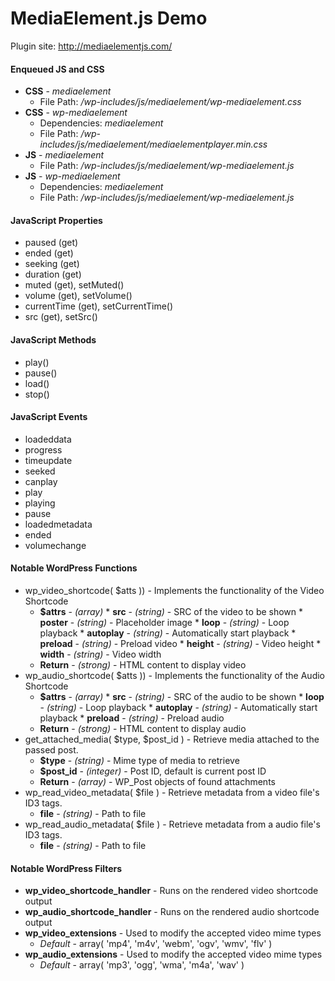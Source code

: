 MediaElement.js Demo
===================

Plugin site: http://mediaelementjs.com/

#### Enqueued JS and CSS

* **CSS** - *mediaelement*
  - File Path: */wp-includes/js/mediaelement/wp-mediaelement.css*
* **CSS** - *wp-mediaelement*
  - Dependencies: *mediaelement*
  - File Path: */wp-includes/js/mediaelement/mediaelementplayer.min.css*
* **JS** - *mediaelement*
  - File Path: */wp-includes/js/mediaelement/wp-mediaelement.js*
* **JS** - *wp-mediaelement*
  - Dependencies: *mediaelement*
  - File Path: */wp-includes/js/mediaelement/wp-mediaelement.js*

#### JavaScript Properties

* paused (get)
* ended (get)
* seeking (get)
* duration (get)
* muted (get), setMuted()
* volume (get), setVolume()
* currentTime (get), setCurrentTime()
* src (get), setSrc()

#### JavaScript Methods

* play()
* pause()
* load()
* stop()

#### JavaScript Events

* loadeddata
* progress
* timeupdate
* seeked
* canplay
* play
* playing
* pause
* loadedmetadata
* ended
* volumechange

#### Notable WordPress Functions

* wp_video_shortcode( $atts )) - Implements the functionality of the Video Shortcode
  - **$attrs** - *(array)*
        * **src** - *(string)* - SRC of the video to be shown
        * **poster** - *(string)* - Placeholder image
        * **loop** - *(string)* - Loop playback
        * **autoplay** - *(string)* - Automatically start playback
        * **preload** - *(string)* - Preload video
        * **height** - *(string)* - Video height
        * **width** - *(string)* - Video width
  - **Return** - *(strong)* - HTML content to display video
* wp_audio_shortcode( $atts )) - Implements the functionality of the Audio Shortcode
  - **$attrs** - *(array)*
        * **src** - *(string)* - SRC of the audio to be shown
        * **loop** - *(string)* - Loop playback
        * **autoplay** - *(string)* - Automatically start playback
        * **preload** - *(string)* - Preload audio
  - **Return** - *(strong)* - HTML content to display audio
* get_attached_media( $type, $post_id ) - Retrieve media attached to the passed post.
  - **$type** - *(string)* - Mime type of media to retrieve
  - **$post_id** - *(integer)* - Post ID, default is current post ID
  - **Return** - *(array)* - WP_Post objects of found attachments
* wp_read_video_metadata( $file ) - Retrieve metadata from a video file's ID3 tags.
  - **file** - *(string)* - Path to file
* wp_read_audio_metadata( $file ) - Retrieve metadata from a audio file's ID3 tags.
  - **file** - *(string)* - Path to file

#### Notable WordPress Filters

* **wp_video_shortcode_handler** - Runs on the rendered video shortcode output
* **wp_audio_shortcode_handler** - Runs on the rendered audio shortcode output
* **wp_video_extensions** - Used to modify the accepted video mime types
  - *Default* - array( 'mp4', 'm4v', 'webm', 'ogv', 'wmv', 'flv' )
* **wp_audio_extensions** - Used to modify the accepted video mime types
  - *Default* - array( 'mp3', 'ogg', 'wma', 'm4a', 'wav' )
